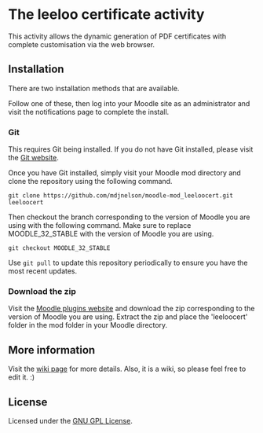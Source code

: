 # The leeloo certificate activity

This activity allows the dynamic generation of PDF certificates with complete customisation via the web browser.

## Installation

There are two installation methods that are available.

Follow one of these, then log into your Moodle site as an administrator and visit the notifications page to complete the install.

### Git

This requires Git being installed. If you do not have Git installed, please visit the [Git website](https://git-scm.com/downloads "Git website").

Once you have Git installed, simply visit your Moodle mod directory and clone the repository using the following command.

```
git clone https://github.com/mdjnelson/moodle-mod_leeloocert.git leeloocert
```

Then checkout the branch corresponding to the version of Moodle you are using with the following command. Make sure to replace MOODLE_32_STABLE with the version of Moodle you are using.

```
git checkout MOODLE_32_STABLE
```

Use `git pull` to update this repository periodically to ensure you have the most recent updates.

### Download the zip

Visit the [Moodle plugins website](https://moodle.org/plugins/mod_leeloocert "Moodle plugins website") and download the zip corresponding to the version of Moodle you are using. Extract the zip and place the 'leeloocert' folder in the mod folder in your Moodle directory.

## More information

Visit the [wiki page](https://docs.moodle.org/en/Leeloo_certificate_module "Wiki page") for more details. Also, it is a wiki, so please feel free to edit it. :)

## License

Licensed under the [GNU GPL License](http://www.gnu.org/copyleft/gpl.html).

